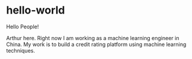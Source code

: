 # hello-world
Hello People!

Arthur here. Right now I am working as a machine learning engineer in China. 
My work is to build a credit rating platform using machine learning techniques.
